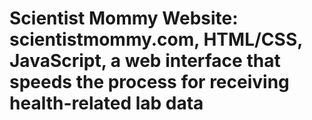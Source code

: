 # Scientist Mommy Website: scientistmommy.com, HTML/CSS, JavaScript, a web interface that speeds the process for receiving health-related lab data
